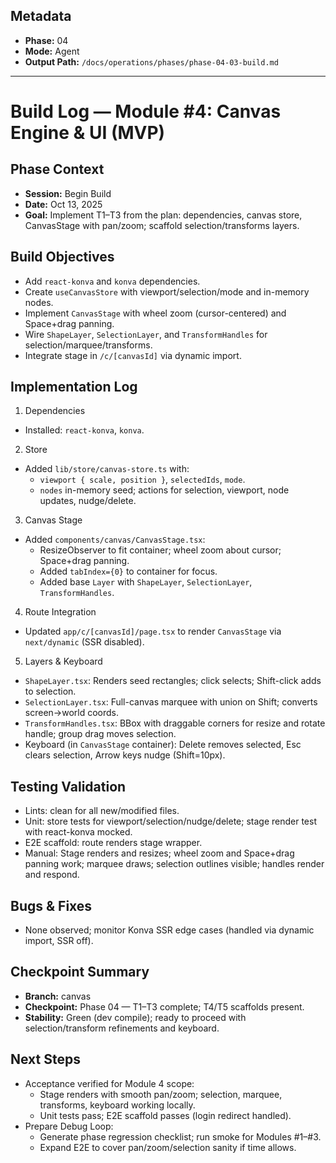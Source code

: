 ## Metadata
- **Phase:** 04
- **Mode:** Agent
- **Output Path:** `/docs/operations/phases/phase-04-03-build.md`

---

# Build Log — Module #4: Canvas Engine & UI (MVP)

## Phase Context
- **Session:** Begin Build
- **Date:** Oct 13, 2025
- **Goal:** Implement T1–T3 from the plan: dependencies, canvas store, CanvasStage with pan/zoom; scaffold selection/transforms layers.

## Build Objectives
- Add `react-konva` and `konva` dependencies.
- Create `useCanvasStore` with viewport/selection/mode and in-memory nodes.
- Implement `CanvasStage` with wheel zoom (cursor-centered) and Space+drag panning.
- Wire `ShapeLayer`, `SelectionLayer`, and `TransformHandles` for selection/marquee/transforms.
- Integrate stage in `/c/[canvasId]` via dynamic import.

## Implementation Log
1) Dependencies
- Installed: `react-konva`, `konva`.

2) Store
- Added `lib/store/canvas-store.ts` with:
  - `viewport { scale, position }`, `selectedIds`, `mode`.
  - `nodes` in-memory seed; actions for selection, viewport, node updates, nudge/delete.

3) Canvas Stage
- Added `components/canvas/CanvasStage.tsx`:
  - ResizeObserver to fit container; wheel zoom about cursor; Space+drag panning.
  - Added `tabIndex={0}` to container for focus.
  - Added base `Layer` with `ShapeLayer`, `SelectionLayer`, `TransformHandles`.

4) Route Integration
- Updated `app/c/[canvasId]/page.tsx` to render `CanvasStage` via `next/dynamic` (SSR disabled).

5) Layers & Keyboard
- `ShapeLayer.tsx`: Renders seed rectangles; click selects; Shift-click adds to selection.
- `SelectionLayer.tsx`: Full-canvas marquee with union on Shift; converts screen→world coords.
- `TransformHandles.tsx`: BBox with draggable corners for resize and rotate handle; group drag moves selection.
 - Keyboard (in `CanvasStage` container): Delete removes selected, Esc clears selection, Arrow keys nudge (Shift=10px).

## Testing Validation
- Lints: clean for all new/modified files.
- Unit: store tests for viewport/selection/nudge/delete; stage render test with react-konva mocked.
- E2E scaffold: route renders stage wrapper.
- Manual: Stage renders and resizes; wheel zoom and Space+drag panning work; marquee draws; selection outlines visible; handles render and respond.

## Bugs & Fixes
- None observed; monitor Konva SSR edge cases (handled via dynamic import, SSR off).

## Checkpoint Summary
- **Branch:** canvas
- **Checkpoint:** Phase 04 — T1–T3 complete; T4/T5 scaffolds present.
- **Stability:** Green (dev compile); ready to proceed with selection/transform refinements and keyboard.

## Next Steps
- Acceptance verified for Module 4 scope:
  - Stage renders with smooth pan/zoom; selection, marquee, transforms, keyboard working locally.
  - Unit tests pass; E2E scaffold passes (login redirect handled).
- Prepare Debug Loop:
  - Generate phase regression checklist; run smoke for Modules #1–#3.
  - Expand E2E to cover pan/zoom/selection sanity if time allows.


